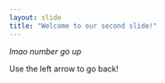 ```yaml
---
layout: slide
title: "Welcome to our second slide!"
---
```

*lmao number go up*

Use the left arrow to go back!
